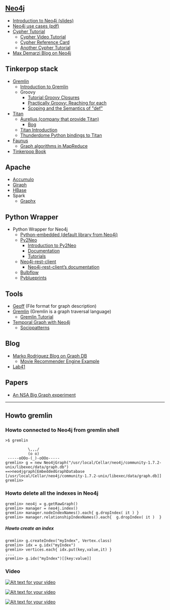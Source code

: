 ## [Neo4j](http://www.neotechnology.com/neo4j/)
  - [Introduction to Neo4j (slides)](http://fr.slideshare.net/sakrsherif/neo4j)
  - [Neo4j use cases (pdf)](http://fr.slideshare.net/emileifrem/an-intro-to-neo4j-and-some-use-cases-jfokus-2011)
  - [Cypher Tutorial](http://www.neo4j.org/learn/cypher)
     - [Cypher Video Tutorial](http://vimeo.com/50389825#)
     - [Cypher  Reference Card](http://www.neo4j.org/assets/download/Neo4j_CheatSheet_v3.pdf)
     - [Another Cypher Tutorial](http://fr.slideshare.net/jexp/geekout-publish)
  - [Max Demarzi Blog on Neo4j](http://maxdemarzi.com/)

## Tinkerpop stack 
- [Gremlin](https://github.com/tinkerpop/gremlin/wiki)
  - [Introduction to Gremlin](http://fr.slideshare.net/maxdemarzi/introduction-to-gremlin)
  - Groovy
     - [Tutorial Groovy Closures](http://groovy.codehaus.org/Tutorial+2+-+Code+as+data%2C+or+closures)
     - [Practically Groovy: Reaching for each](http://www.ibm.com/developerworks/java/library/j-pg04149/index.html)
     - [Scoping and the Semantics of "def"](http://groovy.codehaus.org/Scoping+and+the+Semantics+of+%22def%22)
- [Titan](http://thinkaurelius.github.com/titan/)
  - [Aurelius (company that provide Titan)](http://thinkaurelius.com/)
     - [Bog](http://thinkaurelius.com/blog/)
  - [Titan Introduction](http://fr.slideshare.net/slidarko/titan-the-rise-of-big-graph-data)
  - [Thunderdome Python bindings to Titan](https://github.com/StartTheShift/thunderdome)
- [Faunus](http://thinkaurelius.github.com/faunus/)
  - [Graph algorithms in MapReduce](https://www.google.fr/url?sa=t&rct=j&q=&esrc=s&source=web&cd=1&cad=rja&ved=0CDAQFjAA&url=http%3A%2F%2Fwww.umiacs.umd.edu%2F~jimmylin%2Fpublications%2FLin_Schatz_MLG2010.pdf&ei=msQaUa6rJ8yBhQe3toEY&usg=AFQjCNEWy0XFjOQHmzLjNC_Wec1f_NXjAA) 
- [Tinkerpop Book](http://www.tinkerpopbook.com/)

## Apache
  - [Accumulo](https://accumulo.apache.org/)
  - [Giraph](https://giraph.apache.org/)
  - [HBase](https://hbase.apache.org/)
  - Spark
       - [Graphx](https://amplab.cs.berkeley.edu/publication/graphx-grades/)

## Python Wrapper
- Python Wrapper for Neo4j
  - [Python-embedded (default library from Neo4j)](http://docs.neo4j.org/chunked/1.6/python-embedded-reference-core.html)
  - [Py2Neo](http://py2neo.org/)
      - [Introduction to Py2Neo](http://fr.slideshare.net/nigelsmall/introduction-to-py2neo)
      - [Documentation](http://packages.python.org/py2neo/)
      - [Tutorials](http://py2neo.org/tutorials/)
  - [Neo4j-rest-client](https://github.com/versae/neo4j-rest-client)
      - [Neo4j-rest-client’s documentation](https://neo4j-rest-client.readthedocs.org/en/latest/)
  - [Bulbflow](http://bulbflow.com/)
  - [Pyblueprints](https://github.com/escalant3/pyblueprints)

## Tools
- [Geoff](http://nigelsmall.com/geoff) (File format for graph description)
- [Gremlin](https://github.com/tinkerpop/gremlin/wiki) (Gremlin is a graph traversal language)
   - [Gremlin Tutorial](http://fr.slideshare.net/slidarko/gremlin-a-graphbased-programming-language-3876581)
- [Temporal Graph with Neo4j](https://github.com/ccattuto/neo4j-dynagraph/wiki/Representing-time-dependent-graphs-in-Neo4j)
    - [Sociopatterns](http://www.sociopatterns.org/)

## Blog
- [Marko Rodriguez Blog on Graph DB](http://markorodriguez.com/)
  - [Movie Recommender Engine Example](http://markorodriguez.com/2011/09/22/a-graph-based-movie-recommender-engine/)
- [Lab41](http://lab41.github.io/)

## Papers  
- [An NSA Big Graph experiment](http://www.pdl.cmu.edu/SDI/2013/slides/big_graph_nsa_rd_2013_56002v1.pdf)

***

## Howto gremlin
### Howto connected to Neo4j from gremlin shell

```
>$ gremlin

          \,,,/
          (o o)
 -----oOOo-(_)-oOOo-----
gremlin> g = new Neo4jGraph("/usr/local/Cellar/neo4j/community-1.7.2-unix/libexec/data/graph.db")
==>neo4jgraph[EmbeddedGraphDatabase [/usr/local/Cellar/neo4j/community-1.7.2-unix/libexec/data/graph.db]]
gremlin>
```

### Howto delete all the indexes in Neo4j

```
gremlin> neo4j = g.getRawGraph()
gremlin> manager = neo4j.index()
gremlin> manager.nodeIndexNames().each{ g.dropIndex( it ) }
gremlin> manager.relationshipIndexNames().each{  g.dropIndex( it )  }
```
##### Howto create an index

```
gremlin> g.createIndex("myIndex", Vertex.class)
gremlin> idx = g.idx("myIndex")
gremlin> vertices.each{ idx.put(key,value,it) }
....
gremlin> g.idx("myIndex")[[key:value]]
```

### Video

[![Alt text for your video](http://img.youtube.com/vi/bqvDSioHYq8/0.jpg)](http://www.youtube.com/watch?v=bqvDSioHYq8)

[![Alt text for your video](http://img.youtube.com/vi/ZkAYA4Kd8JE/0.jpg)](http://www.youtube.com/watch?v=ZkAYA4Kd8JE)

[![Alt text for your video](http://img.youtube.com/vi/nJEfq8qduKA/0.jpg)](http://www.youtube.com/watch?v=nJEfq8qduKA)